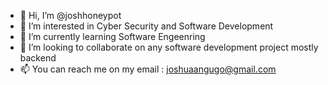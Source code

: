 - 👋 Hi, I’m @joshhoneypot
- 👀 I’m interested in Cyber Security and Software Development
- 🌱 I’m currently learning Software Engeenring 
- 💞️ I’m looking to collaborate on any software development project mostly backend 
- 📫 You can reach me on my email : joshuaangugo@gmail.com
